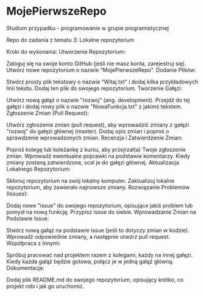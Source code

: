# MojePierwszeRepo
Studium przypadku - programowanie w grupie programistycznej

Repo do zadania z tematu 3: Lokalne repozytorium

Kroki do wykonania:
Utworzenie Repozytorium:

Zaloguj się na swoje konto GitHub (jeśli nie masz konta, zarejestruj się).
Utwórz nowe repozytorium o nazwie "MojePierwszeRepo".
Dodanie Plików:

Stwórz prosty plik tekstowy o nazwie "Witaj.txt" i dodaj kilka przykładowych linii tekstu.
Dodaj ten plik do swojego repozytorium.
Tworzenie Gałęzi:

Utwórz nową gałąź o nazwie "rozwoj" (ang. development).
Przejdź do tej gałęzi i dodaj nowy plik o nazwie "NowaFunkcja.txt" z jakimś tekstem.
Zgłoszenie Zmian (Pull Request):

Utwórz zgłoszenie zmian (pull request), aby wprowadzić zmiany z gałęzi "rozwoj" do gałęzi głównej (master).
Dodaj opis zmian i poproś o sprawdzenie wprowadzonych zmian.
Recenzja i Zatwierdzenie Zmian:

Poproś kolegę lub koleżankę z kursu, aby przejrzał(a) Twoje zgłoszenie zmian.
Wprowadź ewentualne poprawki na podstawie komentarzy.
Kiedy zmiany zostaną zatwierdzone, scal je do gałęzi głównej.
Aktualizacja Lokalnego Repozytorium:

Sklonuj repozytorium na swój lokalny komputer.
Zaktualizuj lokalne repozytorium, aby zawierało najnowsze zmiany.
Rozwiązanie Problemów (Issues):

Dodaj nowe "issue" do swojego repozytorium, opisujące jakiś problem lub pomysł na nową funkcję.
Przypisz issue do siebie.
Wprowadzanie Zmian na Podstawie Issue:

Stwórz nową gałąź na podstawie issue (jeśli to dotyczy zmian w kodzie).
Wprowadź odpowiednie zmiany, a następnie utwórz pull request.
Współpraca z Innymi:

Spróbuj pracować nad projektem razem z kolegami, każdy na innej gałęzi.
Kiedy każda gałąź będzie gotowa, połącz je w jedną gałąź główną.
Dokumentacja:

Dodaj plik README.md do swojego repozytorium, opisujący krótko, co projekt robi i jak go uruchomić.
